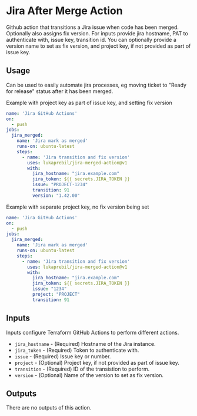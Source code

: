 # Jira After Merge Action

Github action that transitions a Jira issue when code has been merged. Optionally also assigns fix version. For inputs provide jira hostname, PAT to authenticate with, issue key, transition id. You can optionally provide a version name to set as fix version, and project key, if not provided as part of issue key.

## Usage

Can be used to easily automate jira processes, eg moving ticket to "Ready for release" status after it has been merged.

Example with project key as part of issue key, and setting fix version

```yaml
name: 'Jira GitHub Actions'
on:
  - push
jobs:
  jira_merged:
    name: 'Jira mark as merged'
    runs-on: ubuntu-latest
    steps:
      - name: 'Jira transition and fix version'
        uses: lukaprebil/jira-merged-action@v1
        with:
          jira_hostname: "jira.example.com"
          jira_token: ${{ secrets.JIRA_TOKEN }}
          issue: "PROJECT-1234"
          transition: 91
          version: "1.42.00"
```

Example with separate project key, no fix version being set

```yaml
name: 'Jira GitHub Actions'
on:
  - push
jobs:
  jira_merged:
    name: 'Jira mark as merged'
    runs-on: ubuntu-latest
    steps:
      - name: 'Jira transition and fix version'
        uses: lukaprebil/jira-merged-action@v1
        with:
          jira_hostname: "jira.example.com"
          jira_token: ${{ secrets.JIRA_TOKEN }}
          issue: "1234"
          project: "PROJECT"
          transition: 91
```

## Inputs

Inputs configure Terraform GitHub Actions to perform different actions.

* `jira_hostname` - (Required) Hostname of the Jira instance.
* `jira_token` - (Required) Token to authenticate with.
* `issue` - (Required) Issue key or number.
* `project` - (Optional) Project key, if not provided as part of issue key.
* `transition` - (Required) ID of the transistion to perform.
* `version` - (Optional) Name of the version to set as fix version.

## Outputs

There are no outputs of this action.
